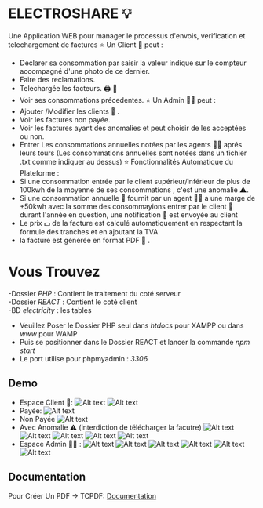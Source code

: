
# ELECTROSHARE :bulb:
Une Application WEB pour manager le processus d'envois, verification et telechargement de factures 
:star: Un Client :person_in_tuxedo: peut : 
- Declarer sa consommation par saisir la valeur indique sur le compteur accompagné d'une photo de ce dernier.
- Faire des reclamations.
- Telechargée les facteurs. :printer: :receipt:
- Voir ses consommations précedentes.
:star: Un Admin :man_judge: peut :
- Ajouter /Modifier les clients :person_in_tuxedo: .
- Voir les factures non payée.
- Voir les factures ayant des anomalies et peut choisir de les acceptées ou non.
- Entrer Les consommations annuelles notées par les agents :policeman: aprés leurs tours (Les consommations annuelles sont notées dans un fichier .txt comme indiquer au dessus)
:star: Fonctionnalités Automatique du Plateforme :
- Si une consommation entrée par le client supérieur/inférieur de plus de 100kwh de la moyenne de ses consommations , c'est une anomalie :warning:.
- Si une consommation annuelle :calendar: fournit par un agent :policeman: a une marge de +50kwh avec la somme des consommayions entrer par le client :person_in_tuxedo: durant l'année en question, une notification :bell: est envoyée au client
- Le prix :dollar: de la facture est calculé automatiquement en respectant la formule des tranches et en ajoutant la TVA
- la facture est générée en format PDF :receipt: .

# Vous Trouvez
-Dossier *PHP* : Contient le traitement du coté serveur \
-Dossier *REACT* : Contient le coté client \
-BD *electricity* : les tables 

- Veuillez Poser le Dossier PHP seul dans *htdocs* pour XAMPP ou dans *www* pour WAMP
- Puis se positionner dans le Dossier REACT et lancer la commande *npm start*
- Le port utilise pour phpmyadmin : *3306*


## Demo
- Espace Client :person_in_tuxedo::
![Alt text](Assets/img2.png)
![Alt text](Assets/img3.png)
- Payée:
![Alt text](Assets/img4.png)
- Non Payée
![Alt text](Assets/img5.png)
- Avec Anomalie :warning: (interdiction de télécharger la facutre)
![Alt text](Assets/img9.png)
![Alt text](Assets/img6.png)
![Alt text](Assets/img7.png)
![Alt text](Assets/img8.png)
![Alt text](Assets/img10.png)
- Espace Admin :man_judge: :
![Alt text](Assets/img11.png)
![Alt text](Assets/img12.png)
![Alt text](Assets/img13.png)
![Alt text](Assets/img14.png)
![Alt text](Assets/img15.png)
![Alt text](Assets/img16.png)



## Documentation

Pour Créer Un PDF -> TCPDF:
[Documentation](https://tcpdf.org/)




